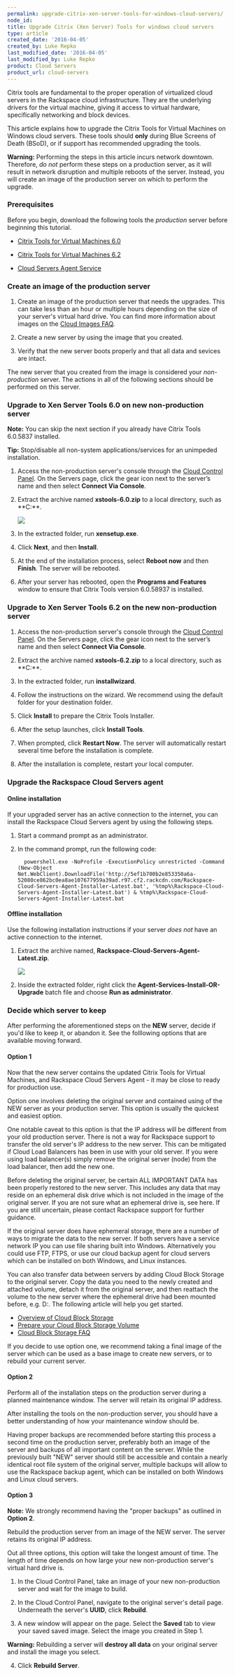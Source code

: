 ```yaml
---
permalink: upgrade-citrix-xen-server-tools-for-windows-cloud-servers/
node_id: 
title: Upgrade Citrix (Xen Server) Tools for windows cloud servers
type: article
created_date: '2016-04-05'
created_by: Luke Repko
last_modified_date: '2016-04-05'
last_modified_by: Luke Repko
product: Cloud Servers
product_url: cloud-servers
---
```


Citrix tools are fundamental to the proper operation of virtualized cloud servers in the Rackspace cloud infrastructure. They are the underlying drivers for the virtual machine, giving it access to virtual hardware, specifically networking and block devices.

This article explains how to upgrade the Citrix Tools for Virtual Machines on Windows cloud servers. These tools should **only** during Blue Screens of Death (BSoD), or if support has recommended upgrading the tools.

**Warning:** Performing the steps in this article incurs network downtown. Therefore, *do not* perform these steps on a production server, as it will result in network disruption and multiple reboots of the server. Instead, you will create an image of the production server on which to perform the upgrade.

### Prerequisites

Before you begin, download the following tools the *production* server before beginning this tutorial.

- [Citrix Tools for Virtual Machines 6.0](http://8d268c176171c62fbd4b-7084e0c7b53cce27e6cc2142114e456e.r30.cf1.rackcdn.com/xstools-6.0.zip)

- [Citrix Tools for Virtual Machines 6.2](http://8d268c176171c62fbd4b-7084e0c7b53cce27e6cc2142114e456e.r30.cf1.rackcdn.com/xstools-6.2.zip)

- [Cloud Servers Agent Service](http://5ef1b700b2e853350a6a-52080ce862bc0ea8ae107677959a39ad.r97.cf2.rackcdn.com/Rackspace-Cloud-Servers-Agent-Latest.zip)

### Create an image of the production server

1. Create an image of the production server that needs the upgrades. This can take less than an hour or multiple hours depending on the size of your server's virtual hard drive. You can find more information about images on the  [Cloud Images FAQ](how-to/cloud-images-faq).

2. Create a new server by using the image that you created.

3. Verify that the new server boots properly and that all data and sevices are intact.

The new server that you created from the image is considered your *non-production* server. The actions in all of the following sections should be performed on this server.

### Upgrade to Xen Server Tools 6.0 on new non-production server

**Note:** You can skip the next section if you already have Citrix Tools 6.0.5837 installed.

**Tip:** Stop/disable all non-system applications/services for an unimpeded installation.

1. Access the non-production server's console through the [Cloud Control Panel](https://mycloud.rackspace.com/). On the Servers page, click the gear icon next to the server’s name and then select **Connect Via Console**.

2. Extract the archive named **xstools-6.0.zip** to a local directory, such as **C:\**.

   ![](upgrade-citrix-tools-for-windows-cloud-servers/extract-xen-tools.png)

3. In the extracted folder, run **xensetup.exe**.

4. Click **Next**, and then **Install**.

5. At the end of the installation process, select **Reboot now** and then **Finish**. The server will be rebooted.

6. After your server has rebooted, open the **Programs and Features** window to ensure that Citrix Tools version 6.0.58937 is installed.

### Upgrade to Xen Server Tools 6.2 on the new non-production server

1. Access the non-production server's console through the [Cloud Control Panel](https://mycloud.rackspace.com/). On the Servers page, click the gear icon next to the server’s name and then select **Connect Via Console**.

2. Extract the archive named **xstools-6.2.zip** to a local directory, such as **C:\**.

3. In the extracted folder, run **installwizard**.

4. Follow the instructions on the wizard. We recommend using the default folder for your destination folder.

5. Click **Install** to prepare the Citrix Tools Installer.

6. After the setup launches, click **Install Tools**.

7. When prompted, click **Restart Now**. The server will automatically restart several time before the installation is complete.

8. After the installation is complete, restart your local computer.

### Upgrade the Rackspace Cloud Servers agent


#### Online installation

If your upgraded server has an active connection to the internet, you can install the Rackspace Cloud Servers agent by using the following steps.

1. Start a command prompt as an administrator.

2. In the command prompt, run the following code:

         powershell.exe -NoProfile -ExecutionPolicy unrestricted -Command (New-Object Net.WebClient).DownloadFile('http://5ef1b700b2e853350a6a-52080ce862bc0ea8ae107677959a39ad.r97.cf2.rackcdn.com/Rackspace-Cloud-Servers-Agent-Installer-Latest.bat', '%tmp%\Rackspace-Cloud-Servers-Agent-Installer-Latest.bat') & %tmp%\Rackspace-Cloud-Servers-Agent-Installer-Latest.bat

#### Offline installation

Use the following installation instructions if your server *does not* have an active connection to the internet.

1. Extract the archive named, **Rackspace-Cloud-Servers-Agent-Latest.zip**.

   ![](upgrade-citrix-tools-for-windows-cloud-servers/extract-agent.png)

2. Inside the extracted folder, right click the **Agent-Services-Install-OR-Upgrade** batch file and choose **Run as administrator**.

### Decide which server to keep

After performing the aforementioned steps on the **NEW** server, decide if you'd like to keep it, or abandon it. See the folllowing options that are available moving forward.

#### Option 1

Now that the new server contains the updated Citrix Tools for Virtual Machines, and Rackspace Cloud Servers Agent - it may be close to ready for production use.

Option one involves deleting the original server and contained using of the NEW server as your production server. This option is usually the quickest and easiest option.

One notable caveat to this option is that the IP address will be different from your old production server. There is not a way for Rackspace support to transfer the old server's IP address to the new server. This can be mitigated if Cloud Load Balancers has been in use with your old server. If you were using load balancer(s) simply remove the original server (node) from the load balancer, then add the new one.

Before deleting the original server, be certain ALL IMPORTANT DATA has been properly restored to the new server. This includes any data that may reside on an ephemeral disk drive which is not included in the image of the original server. If you are not sure what an ephemeral drive is, see here. If you are still uncertain, please contact Rackspace support for further guidance.

If the original server does have ephemeral storage, there are a number of ways to migrate the data to the new server. If both servers have a service network IP you can use file sharing built into Windows. Alternatively you could use FTP, FTPS, or use our cloud backup agent for cloud servers which can be installed on both Windows, and Linux instances.

You can also transfer data between servers  by adding Cloud Block Storage to the original server. Copy the data you need to the newly created and attached volume, detach it from the original server, and then reattach the volume to the new server where the ephemeral drive had been mounted before, e.g. D:\. The following article will help you get started.

- [Overview of Cloud Block Storage](cloud-block-storage-overview)
- [Prepare your Cloud Block Storage Volume](prepare-your-cloud-block-storage-volume)
- [Cloud Block Storage FAQ](cloud-block-storage-faq)

If you decide to use option one, we recommend taking a final image of the server which can be used as a base image to create new servers, or to rebuild your current server.

#### Option 2

Perform all of the installation steps on the production server during a planned maintenance window. The server will retain its original IP address.

After installing the tools on the non-production server, you should have a better understanding of how your maintenance window should be.

Having proper backups are recommended before starting this process a second time on the production server, preferably both an image of the server and backups of all important content on the server. While the previously built "NEW" server should still be accessible and contain a nearly identical root file system of the original server, multiple backups will allow to use the Rackspace backup agent, which can be installed on both Windows and Linux cloud servers.

#### Option 3

**Note:** We strongly recommend having the "proper backups" as outlined in **Option 2**.

Rebuild the production server from an image of the NEW server. The server retains its original IP address.

Out all three options, this option will take the longest amount of time. The length of time depends on how large your new non-production server's virtual hard drive is.

1. In the Cloud Control Panel, take an image of your new non-production server and wait for the image to build.

2. In the Cloud Control Panel, navigate to the original server's detail page.  Underneath the server's **UUID**, click **Rebuild**.

3. A new window will appear on the page. Select the **Saved** tab to view your saved saved image. Select the image you created in Step 1.

**Warning:** Rebuilding a server will **destroy all data** on your original server and install the image you select.

4. Click **Rebuild Server**.
